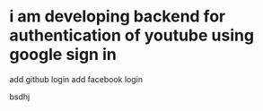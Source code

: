# i am developing backend for authentication of youtube using google sign in 
add github login 
add facebook login

bsdhj
